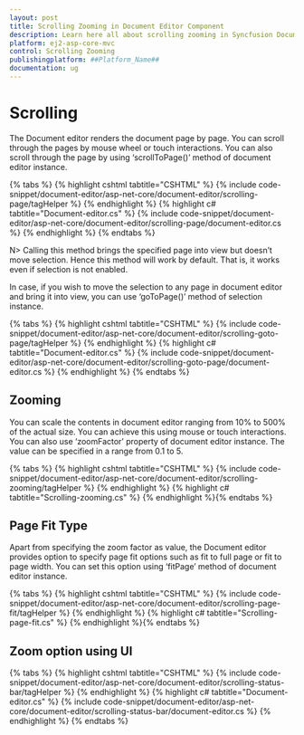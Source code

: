 ```yaml
---
layout: post
title: Scrolling Zooming in Document Editor Component
description: Learn here all about scrolling zooming in Syncfusion Document Editor component of Syncfusion Essential JS 2 and more.
platform: ej2-asp-core-mvc
control: Scrolling Zooming
publishingplatform: ##Platform_Name##
documentation: ug
---
```



# Scrolling

The Document editor renders the document page by page. You can scroll through the pages by mouse wheel or touch interactions. You can also scroll through the page by using ‘scrollToPage()’ method of document editor instance.


{% tabs %}
{% highlight cshtml tabtitle="CSHTML" %}
{% include code-snippet/document-editor/asp-net-core/document-editor/scrolling-page/tagHelper %}
{% endhighlight %}
{% highlight c# tabtitle="Document-editor.cs" %}
{% include code-snippet/document-editor/asp-net-core/document-editor/scrolling-page/document-editor.cs %}
{% endhighlight %}
{% endtabs %}


N> Calling this method brings the specified page into view but doesn’t move selection. Hence this method will work by default. That is, it works even if selection is not enabled.

In case, if you wish to move the selection to any page in document editor and bring it into view, you can use ‘goToPage()’ method of selection instance.


{% tabs %}
{% highlight cshtml tabtitle="CSHTML" %}
{% include code-snippet/document-editor/asp-net-core/document-editor/scrolling-goto-page/tagHelper %}
{% endhighlight %}
{% highlight c# tabtitle="Document-editor.cs" %}
{% include code-snippet/document-editor/asp-net-core/document-editor/scrolling-goto-page/document-editor.cs %}
{% endhighlight %}
{% endtabs %}



## Zooming

You can scale the contents in document editor ranging from 10% to 500% of the actual size. You can achieve this using mouse or touch interactions. You can also use ‘zoomFactor’ property of document editor instance. The value can be specified in a range from 0.1 to 5.


{% tabs %}
{% highlight cshtml tabtitle="CSHTML" %}
{% include code-snippet/document-editor/asp-net-core/document-editor/scrolling-zooming/tagHelper %}
{% endhighlight %}
{% highlight c# tabtitle="Scrolling-zooming.cs" %}
{% endhighlight %}{% endtabs %}


## Page Fit Type

Apart from specifying the zoom factor as value, the Document editor provides option to specify page fit options such as fit to full page or fit to page width. You can set this option using ‘fitPage’ method of document editor instance.


{% tabs %}
{% highlight cshtml tabtitle="CSHTML" %}
{% include code-snippet/document-editor/asp-net-core/document-editor/scrolling-page-fit/tagHelper %}
{% endhighlight %}
{% highlight c# tabtitle="Scrolling-page-fit.cs" %}
{% endhighlight %}{% endtabs %}


## Zoom option using UI


{% tabs %}
{% highlight cshtml tabtitle="CSHTML" %}
{% include code-snippet/document-editor/asp-net-core/document-editor/scrolling-status-bar/tagHelper %}
{% endhighlight %}
{% highlight c# tabtitle="Document-editor.cs" %}
{% include code-snippet/document-editor/asp-net-core/document-editor/scrolling-status-bar/document-editor.cs %}
{% endhighlight %}
{% endtabs %}

